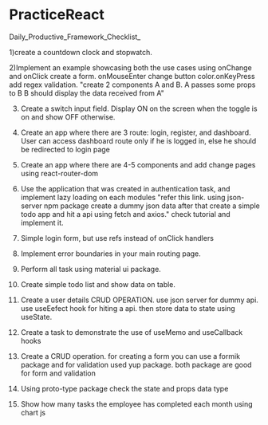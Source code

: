 # PracticeReact

Daily_Productive_Framework_Checklist_

1)create a countdown clock and stopwatch.

2)Implement an example showcasing both the use cases
using onChange and onClick create a form. onMouseEnter change button color.onKeyPress add regex validation.
"create 2 components A and B.
A passes some props to B
B should display the data received from A"

3) Create a switch input field. Display ON on the screen when the toggle is on and show OFF otherwise.

4) Create an app where there are 3 route: login, register, and dashboard. User can access dashboard route only if he is logged in, else he should be redirected to login page

5) Create an app where there are 4-5 components and add change pages using react-router-dom

6) Use the application that was created in authentication task, and implement lazy loading on each modules
"refer this link. using
json-server npm package
create a dummy json data
after that create a simple todo app
and hit a api using fetch and axios."
check tutorial and implement it.

7) Simple login form, but use refs instead of onClick handlers

8) Implement error boundaries in your main routing page.

9) Perform all task using material ui package. 

10) Create simple todo list and show data on table.

11) Create a user details CRUD OPERATION. use json server for dummy api. use useEefect hook for hiting a api. then store data to state using useState.

12) Create a task to demonstrate the use of useMemo and useCallback hooks

13) Create a CRUD operation. for creating a form you can use a formik package and for validation used yup package. both package are good for form and validation

14) Using proto-type package check the state and props data type

15) Show how many tasks the employee has completed each month using chart js

